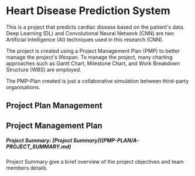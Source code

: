 # Heart Disease Prediction System

This is a project that predicts cardiac disease based on the patient's data. Deep Learning (DL) and Convolutional Neural Network (CNN) are two Artificial Intelligence (AI) techniques used in this research (CNN).

The project is created using a Project Management Plan (PMP) to better manage the project's lifespan. To manage the project, many charting approaches such as Gantt Chart, Milestone Chart, and Work Breakdown Structure (WBS) are employed.

The PMP-Plan created is just a collaborative simulation between third-party organisations.

## Project Plan Management

## Project Management Plan
##### Project Summary: [Project Summary]((PMP-PLAN/A-PROJECT_SUMMARY.md)
Project Summary give a brief overview of the project objectives and team members details. 
